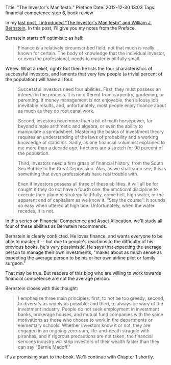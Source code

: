 Title: "The Investor's Manifesto:" Preface
Date: 2012-12-30 13:03
Tags: financial competence step 6, book review

In my [last post, I introduced "The Investor's Manifesto" and William J.
Bernstein](http://schof.org/?p=1966). In this post, I'll give you my
notes from the Preface.

Bernstein starts off optimistic as hell:

> Finance is a relatively circumscribed field; not that much is really
> known for certain. The body of knowledge that the individual investor,
> or even the professional, needs to master is pitifully small.

Whew. What a relief, right? But then he lists the
four characteristics of successful investors, and laments that very few
people (a trivial percent of the population) will have all four.

> Successful investors need four abilities. First, they must possess an
> interest in the process. It is no different from carpentry, gardening,
> or parenting. If money management is not enjoyable, then a lousy job
> inevitably results, and, unfortunately, most people enjoy finance
> about as much as they do root canal work.
>
> Second, investors need more than a bit of math horsepower, far beyond
> simple arithmetic and algebra, or even the ability to manipulate a
> spreadsheet. Mastering the basics of investment theory requires an
> understanding of the laws of probability and a working knowledge of
> statistics. Sadly, as one financial columnist explained to me more
> than a decade ago, fractions are a stretch for 90 percent of the
> population.
>
> Third, investors need a firm grasp of financial history, from the
> South Sea Bubble to the Great Depression. Alas, as we shall soon see,
> this is something that even professionals have real trouble with.
>
> Even if investors possess all three of these abilities, it will all be
> for naught if they do not have a fourth one: the emotional discipline
> to execute their planned strategy faithfully, come hell, high water,
> or the apparent end of capitalism as we know it. “Stay the course”: It
> sounds so easy when uttered at high tide. Unfortunately, when the
> water recedes, it is not.

In this series on Financial Competence and Asset Allocation, we'll study
all four of these abilities as Bernstein recommends.

Bernstein is clearly conflicted. He loves finance, and wants everyone to
be able to master it -- but due to people's reactions to the difficulty
of his previous books, he's very pessimistic. He says that expecting the
average person to manage their own investments, "makes about as much
sense as expecting the average person to be his or her own airline pilot
or family surgeon."

That may be true. But readers of this blog who are willing to work
towards financial competence are not the average person.

Bernstein closes with this thought:

> I emphasize three main principles: first, to not be too greedy;
> second, to diversify as widely as possible; and third, to always be
> wary of the investment industry. People do not seek employment in
> investment banks, brokerage houses, and mutual fund companies with the
> same motivations as those who choose to work in fire departments or
> elementary schools. Whether investors know it or not, they are engaged
> in an ongoing zero-sum, life-and-death struggle with piranhas, and if
> rigorous precautions are not taken, the financial services industry
> will strip investors of their wealth faster than they can say “Bernie
> Madoff.”

It's a promising start to the book. We'll continue with Chapter 1
shortly.

